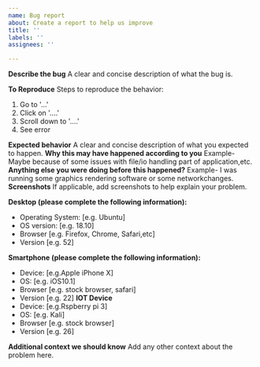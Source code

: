 ```yaml
---
name: Bug report
about: Create a report to help us improve
title: ''
labels: ''
assignees: ''

---
```


**Describe the bug**
A clear and concise description of what the bug is.

**To Reproduce**
Steps to reproduce the behavior:
1. Go to '...'
2. Click on '....'
3. Scroll down to '....'
4. See error

**Expected behavior**
A clear and concise description of what you expected to happen.
**Why this may have happened according to you**
Example-Maybe because of some issues with file/io handling part of application,etc.
**Anything else you were doing before this happened?**
Example- I was running some graphics rendering software or some networkchanges.
**Screenshots**
If applicable, add screenshots to help explain your problem.

**Desktop (please complete the following information):**
 - Operating System: [e.g. Ubuntu]
 - OS version: [e.g. 18.10]
 - Browser [e.g. Firefox, Chrome, Safari,etc]
 - Version [e.g. 52]

**Smartphone (please complete the following information):**
 - Device: [e.g.Apple iPhone X]
 - OS: [e.g. iOS10.1]
 - Browser [e.g. stock browser, safari]
 - Version [e.g. 22]
**IOT Device**
 - Device: [e.g.Rspberry pi 3]
 - OS: [e.g. Kali]
 - Browser [e.g. stock browser]
 - Version [e.g. 26]

**Additional context we should know**
Add any other context about the problem here.

